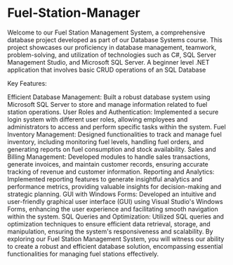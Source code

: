 # Fuel-Station-Manager
Welcome to our Fuel Station Management System, a comprehensive database project developed as part of our Database Systems course. This project showcases our proficiency in database management, teamwork, problem-solving, and utilization of technologies such as C#, SQL Server Management Studio, and Microsoft SQL Server.
A beginner level .NET application that involves basic CRUD operations of an SQL Database

Key Features:

Efficient Database Management: Built a robust database system using Microsoft SQL Server to store and manage information related to fuel station operations.
User Roles and Authentication: Implemented a secure login system with different user roles, allowing employees and administrators to access and perform specific tasks within the system.
Fuel Inventory Management: Designed functionalities to track and manage fuel inventory, including monitoring fuel levels, handling fuel orders, and generating reports on fuel consumption and stock availability.
Sales and Billing Management: Developed modules to handle sales transactions, generate invoices, and maintain customer records, ensuring accurate tracking of revenue and customer information.
Reporting and Analytics: Implemented reporting features to generate insightful analytics and performance metrics, providing valuable insights for decision-making and strategic planning.
GUI with Windows Forms: Developed an intuitive and user-friendly graphical user interface (GUI) using Visual Studio's Windows Forms, enhancing the user experience and facilitating smooth navigation within the system.
SQL Queries and Optimization: Utilized SQL queries and optimization techniques to ensure efficient data retrieval, storage, and manipulation, ensuring the system's responsiveness and scalability.
By exploring our Fuel Station Management System, you will witness our ability to create a robust and efficient database solution, encompassing essential functionalities for managing fuel stations effectively.
